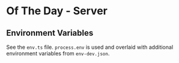 # Of The Day - Server

## Environment Variables

See the `env.ts` file. `process.env` is used and overlaid with additional environment variables from `env-dev.json`. 